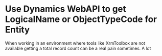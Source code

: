 # Use Dynamics WebAPI to get LogicalName or ObjectTypeCode for Entity

When working in an environment where tools like XrmToolbox are not available getting a total record count can be a real pain sometimes.  A lot 
<!--stackedit_data:
eyJoaXN0b3J5IjpbMTMxMjAxMjc3OF19
-->